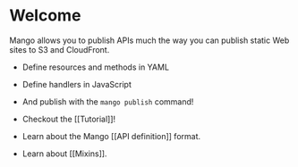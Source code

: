 # Welcome

Mango allows you to publish APIs
much the way you can publish static Web sites
to S3 and CloudFront.

- Define resources and methods in YAML
- Define handlers in JavaScript
- And publish with the `mango publish` command!

- Checkout the [[Tutorial]]!
- Learn about the Mango [[API definition]] format.
- Learn about [[Mixins]].
